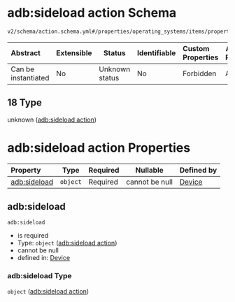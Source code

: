 # adb:sideload action Schema

```txt
v2/schema/action.schema.yml#/properties/operating_systems/items/properties/steps/items/properties/actions/items/oneOf/18
```




| Abstract            | Extensible | Status         | Identifiable | Custom Properties | Additional Properties | Access Restrictions | Defined In                                                           |
| :------------------ | ---------- | -------------- | ------------ | :---------------- | --------------------- | ------------------- | -------------------------------------------------------------------- |
| Can be instantiated | No         | Unknown status | No           | Forbidden         | Allowed               | none                | [device.schema.json\*](../device.schema.json "open original schema") |

## 18 Type

unknown ([adb:sideload action](device-properties-operating-systems-operating-system-properties-steps-step-properties-group-step-action-oneof-adbsideload-action.md))

# adb:sideload action Properties

| Property                     | Type     | Required | Nullable       | Defined by                                                                                                                                                                                                                                                                                                                     |
| :--------------------------- | -------- | -------- | -------------- | :----------------------------------------------------------------------------------------------------------------------------------------------------------------------------------------------------------------------------------------------------------------------------------------------------------------------------- |
| [adb:sideload](#adbsideload) | `object` | Required | cannot be null | [Device](device-properties-operating-systems-operating-system-properties-steps-step-properties-group-step-action-oneof-adbsideload-action-properties-adbsideload-action.md "v2/schema/action.schema.yml#/properties/operating_systems/items/properties/steps/items/properties/actions/items/oneOf/18/properties/adb:sideload") |

## adb:sideload




`adb:sideload`

-   is required
-   Type: `object` ([adb:sideload action](device-properties-operating-systems-operating-system-properties-steps-step-properties-group-step-action-oneof-adbsideload-action-properties-adbsideload-action.md))
-   cannot be null
-   defined in: [Device](device-properties-operating-systems-operating-system-properties-steps-step-properties-group-step-action-oneof-adbsideload-action-properties-adbsideload-action.md "v2/schema/action.schema.yml#/properties/operating_systems/items/properties/steps/items/properties/actions/items/oneOf/18/properties/adb:sideload")

### adb:sideload Type

`object` ([adb:sideload action](device-properties-operating-systems-operating-system-properties-steps-step-properties-group-step-action-oneof-adbsideload-action-properties-adbsideload-action.md))
